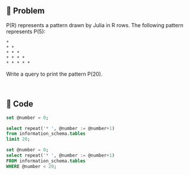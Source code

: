 ## 📌 Problem
P(R) represents a pattern drawn by Julia in R rows. The following pattern represents P(5):
```
* 
* * 
* * * 
* * * * 
* * * * *
```
Write a query to print the pattern P(20).

<br>

## 📌 Code
```sql
set @number = 0; 

select repeat('* ', @number := @number+1)
from information_schema.tables
limit 20;
```

```sql
set @number = 0; 
select repeat('* ', @number := @number+1)
FROM information_schema.tables
WHERE @number < 20;
```